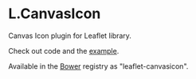 L.CanvasIcon
============

Canvas Icon plugin for Leaflet library.

Check out code and the <a href="http://keta.github.io/leaflet-canvasicon/example.html">example</a>.

Available in the <a href="http://bower.io">Bower</a> registry as "leaflet-canvasicon".
